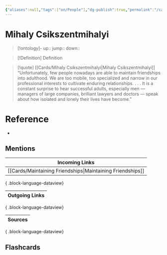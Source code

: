 ```yaml
---
{"aliases":null,"tags":["on/People"],"dg-publish":true,"permalink":"/cards/mihaly-csikszentmihalyi/","dgPassFrontmatter":true}
---
```


# Mihaly Csikszentmihalyi

> [!ontology]-
> up:: 
> jump:: 
> down:: 

> [!Definition] Definition

> [!quote] [[Cards/Mihaly Csikszentmihalyi\|Mihaly Csikszentmihalyi]]
> “Unfortunately, few people nowadays are able to maintain friendships into adulthood. We are too mobile, too specialized and narrow in our professional interests to cultivate enduring relationships. . . . It is a constant surprise to hear successful adults, especially men — managers of large companies, brilliant lawyers and doctors — speak about how isolated and lonely their lives have become.”

# Reference

- 

## Mentions

| Incoming Links                                                |
| ------------------------------------------------------------- |
| [[Cards/Maintaining Friendships\|Maintaining Friendships]] |

{ .block-language-dataview}

| Outgoing Links |
| -------------- |

{ .block-language-dataview}

| Sources |
| ------- |

{ .block-language-dataview}

## Flashcards
